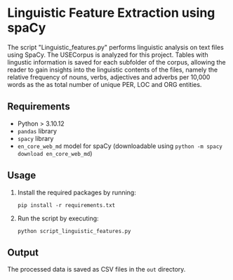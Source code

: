 # Linguistic Feature Extraction using spaCy

The script "Linguistic_features.py" performs linguistic analysis on text files using SpaCy. The USECorpus is analyzed for this project. 
Tables with lingustic information is saved for each subfolder of the corpus, allowing the reader to gain insights into the linguistic contents of the files, namely the relative frequency of nouns, verbs, adjectives and adverbs per 10,000 words as the as total number of unique PER, LOC and ORG entities. 


## Requirements

- Python > 3.10.12
- `pandas` library
- `spacy` library
- `en_core_web_md` model for spaCy (downloadable using `python -m spacy download en_core_web_md`)

## Usage


1. Install the required packages by running:
    ```
    pip install -r requirements.txt
    ```

2. Run the script by executing:
    ```
    python script_linguistic_features.py
    ```

## Output

The processed data is saved as CSV files in the `out` directory. 